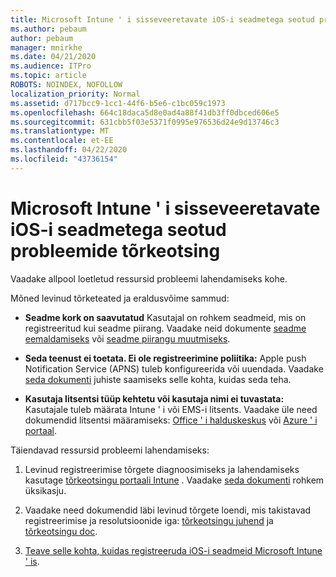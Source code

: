 ```yaml
---
title: Microsoft Intune ' i sisseveeretavate iOS-i seadmetega seotud probleemide tõrkeotsing
ms.author: pebaum
author: pebaum
manager: mnirkhe
ms.date: 04/21/2020
ms.audience: ITPro
ms.topic: article
ROBOTS: NOINDEX, NOFOLLOW
localization_priority: Normal
ms.assetid: d717bcc9-1cc1-44f6-b5e6-c1bc059c1973
ms.openlocfilehash: 664c18daca5d8e0ad4a88f41db3ff0dbced606e5
ms.sourcegitcommit: 631cbb5f03e5371f0995e976536d24e9d13746c3
ms.translationtype: MT
ms.contentlocale: et-EE
ms.lasthandoff: 04/22/2020
ms.locfileid: "43736154"
---
```

# <a name="troubleshoot-issues-with-enrolling-ios-devices-in-microsoft-intune"></a>Microsoft Intune ' i sisseveeretavate iOS-i seadmetega seotud probleemide tõrkeotsing

Vaadake allpool loetletud ressursid probleemi lahendamiseks kohe. 
  
Mõned levinud tõrketeated ja eraldusvõime sammud:
  
- **Seadme kork on saavutatud** Kasutajal on rohkem seadmeid, mis on registreeritud kui seadme piirang. Vaadake neid dokumente [seadme eemaldamiseks](https://docs.microsoft.com/intune/devices-wipe) või [seadme piirangu muutmiseks](https://docs.microsoft.com/intune/enrollment-restrictions-set#set-device-limit-restrictions).
    
- **Seda teenust ei toetata. Ei ole registreerimine poliitika:** Apple push Notification Service (APNS) tuleb konfigureerida või uuendada. Vaadake [seda dokumenti](https://docs.microsoft.com/intune/apple-mdm-push-certificate-get) juhiste saamiseks selle kohta, kuidas seda teha. 
    
- **Kasutaja litsentsi tüüp kehtetu või kasutaja nimi ei tuvastata:** Kasutajale tuleb määrata Intune ' i või EMS-i litsents. Vaadake üle need dokumendid litsentsi määramiseks: [Office ' i halduskeskus](https://docs.microsoft.com/intune/licenses-assign) või [Azure ' i portaal](https://docs.microsoft.com/azure/active-directory/license-users-groups).
    
Täiendavad ressursid probleemi lahendamiseks:
  
1. Levinud registreerimise tõrgete diagnoosimiseks ja lahendamiseks kasutage [tõrkeotsingu portaali Intune](https://devicemanagement.microsoft.com/#blade/Microsoft_Intune_DeviceSettings/TroubleshootBlade) . Vaadake [seda dokumenti](https://docs.microsoft.com/intune/help-desk-operators) rohkem üksikasju. 
    
2. Vaadake need dokumendid läbi levinud tõrgete loendi, mis takistavad registreerimise ja resolutsioonide iga: [tõrkeotsingu juhend](https://support.microsoft.com/help/4039809/troubleshooting-ios-device-enrollment-in-intune) ja [tõrkeotsingu doc](https://docs.microsoft.com/intune-classic/troubleshoot/troubleshoot-device-enrollment-in-intune).
    
3. [Teave selle kohta, kuidas registreeruda iOS-i seadmeid Microsoft Intune ' is](https://docs.microsoft.com/intune/ios-enroll).
    

